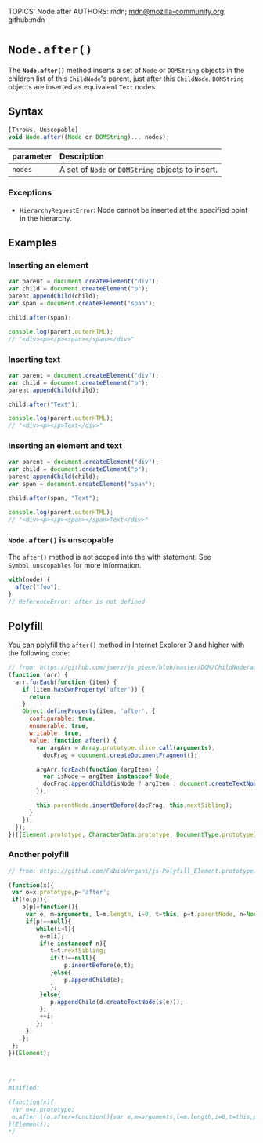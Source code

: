 TOPICS: Node.after
AUTHORS: mdn; mdn@mozilla-community.org; github:mdn

# `Node.after()`

The **`Node.after()`** method inserts a set of `Node` or `DOMString` objects in the children
list of this `ChildNode`'s parent, just after this `ChildNode`. `DOMString` objects are inserted
as equivalent `Text` nodes.

## Syntax

```javascript
[Throws, Unscopable]
void Node.after((Node or DOMString)... nodes);
```

| parameter | Description |
| :-- | :-- |
| `nodes` | A set of `Node` or `DOMString` objects to insert. |

### Exceptions

- `HierarchyRequestError`: Node cannot be inserted at the specified point in the hierarchy.

## Examples

### Inserting an element

```javascript
var parent = document.createElement("div");
var child = document.createElement("p");
parent.appendChild(child);
var span = document.createElement("span");

child.after(span);

console.log(parent.outerHTML);
// "<div><p></p><span></span></div>"
```

### Inserting text

```javascript
var parent = document.createElement("div");
var child = document.createElement("p");
parent.appendChild(child);

child.after("Text");

console.log(parent.outerHTML);
// "<div><p></p>Text</div>"
```

### Inserting an element and text

```javascript
var parent = document.createElement("div");
var child = document.createElement("p");
parent.appendChild(child);
var span = document.createElement("span");

child.after(span, "Text");

console.log(parent.outerHTML);
// "<div><p></p><span></span>Text</div>"
```

### `Node.after()` is unscopable

The `after()` method is not scoped into the with statement. See `Symbol.unscopables` for more information.

```javascript
with(node) {
  after("foo");
}
// ReferenceError: after is not defined
```

## Polyfill

You can polyfill the `after()` method in Internet Explorer 9 and higher with the following code:

```javascript
// from: https://github.com/jserz/js_piece/blob/master/DOM/ChildNode/after()/after().md
(function (arr) {
  arr.forEach(function (item) {
    if (item.hasOwnProperty('after')) {
      return;
    }
    Object.defineProperty(item, 'after', {
      configurable: true,
      enumerable: true,
      writable: true,
      value: function after() {
        var argArr = Array.prototype.slice.call(arguments),
          docFrag = document.createDocumentFragment();

        argArr.forEach(function (argItem) {
          var isNode = argItem instanceof Node;
          docFrag.appendChild(isNode ? argItem : document.createTextNode(String(argItem)));
        });

        this.parentNode.insertBefore(docFrag, this.nextSibling);
      }
    });
  });
})([Element.prototype, CharacterData.prototype, DocumentType.prototype]);
```

### Another polyfill

```javascript
// from: https://github.com/FabioVergani/js-Polyfill_Element.prototype.after/blob/master/after.js

(function(x){
 var o=x.prototype,p='after';
 if(!o[p]){
    o[p]=function(){
     var e, m=arguments, l=m.length, i=0, t=this, p=t.parentNode, n=Node, s=String, d=document;
     if(p!==null){
        while(i<l){
         e=m[i];
         if(e instanceof n){
            t=t.nextSibling;
            if(t!==null){
                p.insertBefore(e,t);
            }else{
                p.appendChild(e);
            };
         }else{
            p.appendChild(d.createTextNode(s(e)));
         };
         ++i;
        };
     };
    };
 };
})(Element);



/*
minified:

(function(x){
 var o=x.prototype;
 o.after||(o.after=function(){var e,m=arguments,l=m.length,i=0,t=this,p=t.parentNode,n=Node,s=String,d=document;if(p!==null){while(i<l){((e=m[i]) instanceof n)?(((t=t.nextSibling )!==null)?p.insertBefore(e,t):p.appendChild(e)):p.appendChild(d.createTextNode(s(e)));++i;}}});
}(Element));
*/
```
